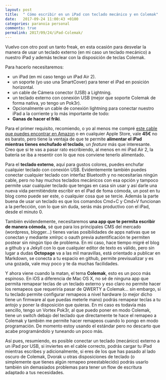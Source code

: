 ```yaml
---
layout: post
title:  " Cómo escribir en un iPad con teclado mecánico y en Colemak"
date:   2017-09-24 11:00:43 +0100
categories: paranoia personal
comments: true
permalink: 2017/09/24/iPad-Colemak/
---
```


Vuelvo con otro post un tanto freak, en esta ocasión para desvelar la manera de usar un teclado externo (en mi caso un teclado mecánico) a nuestro iPad y además teclear con la disposición de teclas Colemak. 

Para hacerlo necesitaremos: 

* un iPad (en mi caso tengo un iPad Air 2).
* un soporte (yo uso una SmartCover) para tener el iPad en posición horizontal.
* un cable de Cámera conector (USB) a Lightning.
* un teclado externo con conexión USB (mejor que soporte Colemak de forma nativa, yo tengo un Pok3r).
* Opcionalmente un cable de conexión lightning para conectar nuestro iPad a la corriente y lo más importante de todo:
* **Ganas de hacer el friki**.

<!-- more -->

Para el primer requisito, recomiendo, o yo al menos me compré [este cable que puedes encontrar en Amazon](https://www.amazon.es/Apple-Lightning-USB-Color-blanco/dp/B01DGDNL2G) o en cualquier Apple Store, vale **45€** no es barato, pero tiene la ventaja de que te permite **alimentar el iPad mientras tienes enchufado el teclado**, un _feature_ más que interesante. Creo que si te vas a pasar rato escribiendo, al menos en mi iPad Air 2, la batería se iba a resentir con lo que nos conviene tenerlo alimentado. 

Para el **teclado externo**, aquí para gustos colores, puedes enchufar cualquier teclado con conexión USB. Evidentemente también puedes conectar cualquier teclado con interfaz Bluetooth y no necesitarías ningún cable, pero no hay muchos teclados mecánicos con esa opción y tampoco permite usar cualquier teclado que tengas en casa sin usar y así darle una nueva vida permitiéndote escribir en el iPad de foma cómoda, un post en tu blog como puede ser este, o cualquier cosa que se tercie. Además la parte buena de usar un teclado es que los comandos Cmd+C y Cmd+V funcionan a la perfección, con lo que sin duda, serás más productivo con el iPad, desde el minuto 0. 

También evidendemente, necesitaremos **una app que te permita escribir de manera cómoda**, sé que para los principales CMS del mercado (wordpress, blogger...) tienes varias posibilidades de apps nativas que se conectan y mediante xmlrpc o oauth previa autentificación te permiten postear sin ningún tipo de problema. En mi caso, hace tiempo migré el blog a github y a Jekyll con lo que cualquier editor de texto es válido, pero sin lugar a dudas **Octopage** va a las mil maravillas, está orientado a publicar en Markdown, se conecta a tu espacio en github, permite previsualizar y es una gozada, vale muy poco y te da muchas facilidades. 

Y ahora viene cuando la matan, el tema **Colemak**, esto es un poco más espinoso. En iOS a diferencia de Mac OS X, no sé de ninguna app que permita remapear teclas de un teclado externo y eso claro no permite hacer los remapeos que requeriría pasar de QWERTY a Colemak... sin embargo, si tu teclado permite configurar remapeos a nivel hardware (o mejor dicho tiene un firmware al que puedas meterle mano) podrás remapear teclas a tu antojo y poner la disposición que quieras. En mi caso es todavía más sencillo, tengo un Vortex Pok3r, al que puedo poner en modo Colemak, tiene un switch debajo del teclado que directamente te hace el remapeo a Colemak y también me permite hacer remapeos cuando lo pongo en modo programación. De momento estoy usando el estándar pero no descarto que acabe programándolo y tuneando un poco más. 

Así pues, resumiendo, es posible conectar un teclado (mecánico) externo a un iPad por USB, si inviertes en el cable correcto, podrás cargar tu iPad mientras escribes y adicionalmente, si eres de los que has pasado al lado oscuro de Colemak, Dvorak u otras disposiciones de teclado (o simplemente que tienes algún remapeo preestablecido) podrás usarlo también sin demasiados problemas para tener un flow de escritura adaptado a tus necesidades.